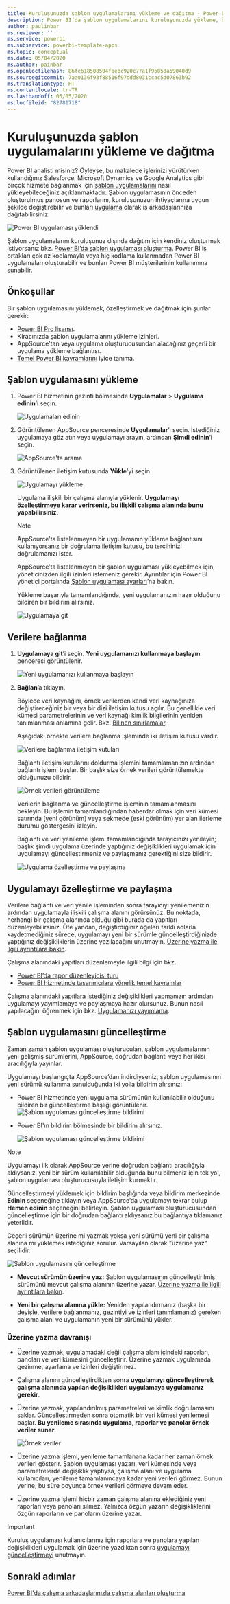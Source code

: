 ```yaml
---
title: Kuruluşunuzda şablon uygulamalarını yükleme ve dağıtma - Power BI
description: Power BI’da şablon uygulamalarını kuruluşunuzda yükleme, özelleştirme ve dağıtma hakkında bilgi edinin.
author: paulinbar
ms.reviewer: ''
ms.service: powerbi
ms.subservice: powerbi-template-apps
ms.topic: conceptual
ms.date: 05/04/2020
ms.author: painbar
ms.openlocfilehash: 86fe618508504faebc920c77a1f9605da59040d9
ms.sourcegitcommit: 7aa0136f93f88516f97ddd8031ccac5d07863b92
ms.translationtype: HT
ms.contentlocale: tr-TR
ms.lasthandoff: 05/05/2020
ms.locfileid: "82781718"
---
```

# <a name="install-and-distribute-template-apps-in-your-organization"></a>Kuruluşunuzda şablon uygulamalarını yükleme ve dağıtma

Power BI analisti misiniz? Öyleyse, bu makalede işlerinizi yürütürken kullandığınız Salesforce, Microsoft Dynamics ve Google Analytics gibi birçok hizmete bağlanmak için [şablon uygulamalarını](service-template-apps-overview.md) nasıl yükleyebileceğiniz açıklanmaktadır. Şablon uygulamasının önceden oluşturulmuş panosun ve raporlarını, kuruluşunuzun ihtiyaçlarına uygun şekilde değiştirebilir ve bunları [uygulama](consumer/end-user-apps.md) olarak iş arkadaşlarınıza dağıtabilirsiniz. 

![Power BI uygulaması yüklendi](media/service-template-apps-install-distribute/power-bi-get-apps.png)

Şablon uygulamalarını kuruluşunuz dışında dağıtım için kendiniz oluşturmak istiyorsanız bkz. [Power BI’da şablon uygulaması oluşturma](service-template-apps-create.md). Power BI iş ortakları çok az kodlamayla veya hiç kodlama kullanmadan Power BI uygulamaları oluşturabilir ve bunları Power BI müşterilerinin kullanımına sunabilir. 

## <a name="prerequisites"></a>Önkoşullar  

Bir şablon uygulamasını yüklemek, özelleştirmek ve dağıtmak için şunlar gerekir: 

* [Power BI Pro lisansı](service-self-service-signup-for-power-bi.md).
* Kiracınızda şablon uygulamalarını yükleme izinleri.
* AppSource’tan veya uygulama oluşturucusundan alacağınız geçerli bir uygulama yükleme bağlantısı.
* [Temel Power BI kavramlarını](service-basic-concepts.md) iyice tanıma.

## <a name="install-a-template-app"></a>Şablon uygulamasını yükleme

1. Power BI hizmetinin gezinti bölmesinde **Uygulamalar** > **Uygulama edinin**’i seçin.

    ![Uygulamaları edinin](media/service-template-apps-install-distribute/power-bi-get-apps-arrow.png)

1. Görüntülenen AppSource penceresinde **Uygulamalar**’ı seçin. İstediğiniz uygulamaya göz atın veya uygulamayı arayın, ardından **Şimdi edinin**’i seçin.

    ![AppSource'ta arama](media/service-template-apps-install-distribute/power-bi-appsource.png)

1. Görüntülenen iletişim kutusunda **Yükle**’yi seçin.

    ![Uygulamayı yükleme](media/service-template-apps-install-distribute/power-install-dialog.png)
    
    Uygulama ilişkili bir çalışma alanıyla yüklenir. **Uygulamayı özelleştirmeye karar verirseniz, bu ilişkili çalışma alanında bunu yapabilirsiniz**.

    > [!NOTE]
    > AppSource’ta listelenmeyen bir uygulamanın yükleme bağlantısını kullanıyorsanız bir doğrulama iletişim kutusu, bu tercihinizi doğrulamanızı ister.
    >
    >AppSource’ta listelenmeyen bir şablon uygulaması yükleyebilmek için, yöneticinizden ilgili izinleri istemeniz gerekir. Ayrıntılar için Power BI yönetici portalında [Şablon uygulaması ayarları](service-admin-portal.md#template-apps-settings)’na bakın.

    Yükleme başarıyla tamamlandığında, yeni uygulamanızın hazır olduğunu bildiren bir bildirim alırsınız.

    ![Uygulamaya git](media/service-template-apps-install-distribute/power-bi-go-to-app.png)

## <a name="connect-to-data"></a>Verilere bağlanma

1. **Uygulamaya git**’i seçin. **Yeni uygulamanızı kullanmaya başlayın** penceresi görüntülenir.

   ![Yeni uygulamanızı kullanmaya başlayın](media/service-template-apps-install-distribute/power-bi-template-app-get-started.png)

1. **Bağlan**’a tıklayın.
    
    Böylece veri kaynağını, örnek verilerden kendi veri kaynağınıza değiştireceğiniz bir veya bir dizi iletişim kutusu açılır. Bu genellikle veri kümesi parametrelerinin ve veri kaynağı kimlik bilgilerinin yeniden tanımlanması anlamına gelir. Bkz. [Bilinen sınırlamalar](service-template-apps-overview.md#known-limitations).
    
    Aşağıdaki örnekte verilere bağlanma işleminde iki iletişim kutusu vardır.

   ![Verilere bağlanma iletişim kutuları](media/service-template-apps-install-distribute/power-bi-template-app-connect-to-data-dialogs.png)

    Bağlantı iletişim kutularını doldurma işlemini tamamlamanızın ardından bağlantı işlemi başlar. Bir başlık size örnek verileri görüntülemekte olduğunuzu bildirir.

    ![Örnek verileri görüntüleme](media/service-template-apps-install-distribute/power-bi-template-app-viewing-sample-data.png)

    Verilerin bağlanma ve güncelleştirme işleminin tamamlanmasını bekleyin. Bu işlemin tamamlandığından haberdar olmak için veri kümesi satırında (yeni görünüm) veya sekmede (eski görünüm) yer alan ilerleme durumu göstergesini izleyin.

   Bağlantı ve veri yenileme işlemi tamamlandığında tarayıcınızı yenileyin; başlık şimdi uygulama üzerinde yaptığınız değişiklikleri uygulamak için uygulamayı güncelleştirmeniz ve paylaşmanız gerektiğini size bildirir.

    ![Uygulama özelleştirme ve paylaşma](media/service-template-apps-install-distribute/power-bi-template-app-customize-share.png)

## <a name="customize-and-share-the-app"></a>Uygulamayı özelleştirme ve paylaşma

Verilere bağlantı ve veri yenile işleminden sonra tarayıcıyı yenilemenizin ardından uygulamayla ilişkili çalışma alanını görürsünüz. Bu noktada, herhangi bir çalışma alanında olduğu gibi burada da yapıtları düzenleyebilirsiniz. Öte yandan, değiştirdiğiniz öğeleri farklı adlarla kaydetmediğiniz sürece, uygulamayı yeni bir sürümle güncelleştirdiğinizde yaptığınız değişikliklerin üzerine yazılacağını unutmayın. [Üzerine yazma ile ilgili ayrıntılara bakın](#overwrite-behavior).

Çalışma alanındaki yapıtları düzenlemeyle ilgili bilgi için bkz.
* [Power BI’da rapor düzenleyicisi turu](service-the-report-editor-take-a-tour.md)
* [Power BI hizmetinde tasarımcılara yönelik temel kavramlar](service-basic-concepts.md)

Çalışma alanındaki yapıtlara istediğiniz değişiklikleri yapmanızın ardından uygulamayı yayımlamaya ve paylaşmaya hazır olursunuz. Bunun nasıl yapılacağını öğrenmek için bkz. [Uygulamanızı yayımlama](service-create-distribute-apps.md#publish-your-app).

## <a name="update-a-template-app"></a>Şablon uygulamasını güncelleştirme

Zaman zaman şablon uygulaması oluşturucuları, şablon uygulamalarının yeni gelişmiş sürümlerini, AppSource, doğrudan bağlantı veya her ikisi aracılığıyla yayınlar.

Uygulamayı başlangıçta AppSource’dan indirdiyseniz, şablon uygulamasının yeni sürümü kullanıma sunulduğunda iki yolla bildirim alırsınız:
* Power BI hizmetinde yeni uygulama sürümünün kullanılabilir olduğunu bildiren bir güncelleştirme başlığı görüntülenir.
  ![Şablon uygulaması güncelleştirme bildirimi](media/service-template-apps-install-distribute/power-bi-new-app-version-notification-banner.png)
* Power BI'ın bildirim bölmesinde bir bildirim alırsınız.


  ![Şablon uygulaması güncelleştirme bildirimi](media/service-template-apps-install-distribute/power-bi-new-app-version-notification-pane.png)

>[!NOTE]
>Uygulamayı ilk olarak AppSource yerine doğrudan bağlantı aracılığıyla aldıysanız, yeni bir sürüm kullanılabilir olduğunda bunu bilmeniz için tek yol, şablon uygulaması oluşturucusuyla iletişim kurmaktır.

  Güncelleştirmeyi yüklemek için bildirim başlığında veya bildirim merkezinde **Edinin** seçeneğine tıklayın veya AppSource’da uygulamayı tekrar bulup **Hemen edinin** seçeneğini belirleyin. Şablon uygulaması oluşturucusundan güncelleştirme için bir doğrudan bağlantı aldıysanız bu bağlantıya tıklamanız yeterlidir.
  
  Geçerli sürümün üzerine mi yazmak yoksa yeni sürümü yeni bir çalışma alanına mı yüklemek istediğiniz sorulur. Varsayılan olarak "üzerine yaz" seçilidir.

  ![Şablon uygulamasını güncelleştirme](media/service-template-apps-install-distribute/power-bi-update-app-overwrite.png)

- **Mevcut sürümün üzerine yaz:** Şablon uygulamasının güncelleştirilmiş sürümünü mevcut çalışma alanının üzerine yazar. [Üzerine yazma ile ilgili ayrıntılara bakın](#overwrite-behavior).

- **Yeni bir çalışma alanına yükle:** Yeniden yapılandırmanız (başka bir deyişle, verilere bağlanmanız, gezintiyi ve izinleri tanımlamanız) gereken çalışma alanı ve uygulamanın yeni bir sürümünü yükler.

### <a name="overwrite-behavior"></a>Üzerine yazma davranışı

* Üzerine yazmak, uygulamadaki değil çalışma alanı içindeki raporları, panoları ve veri kümesini güncelleştirir. Üzerine yazmak uygulamada gezinme, ayarlama ve izinleri değiştirmez.
* Çalışma alanını güncelleştirdikten sonra **uygulamayı güncelleştirerek çalışma alanında yapılan değişiklikleri uygulamaya uygulamanız gerekir**.
* Üzerine yazmak, yapılandırılmış parametreleri ve kimlik doğrulamasını saklar. Güncelleştirmeden sonra otomatik bir veri kümesi yenilemesi başlar. **Bu yenileme sırasında uygulama, raporlar ve panolar örnek veriler sunar**.

  ![Örnek veriler](media/service-template-apps-install-distribute/power-bi-sample-data.png)

* Üzerine yazma işlemi, yenileme tamamlanana kadar her zaman örnek verileri gösterir. Şablon uygulaması yazarı, veri kümesinde veya parametrelerde değişiklik yaptıysa, çalışma alanı ve uygulama kullanıcıları, yenileme tamamlanıncaya kadar yeni verileri görmez. Bunun yerine, bu süre boyunca örnek verileri görmeye devam eder.
* Üzerine yazma işlemi hiçbir zaman çalışma alanına eklediğiniz yeni raporları veya panoları silmez. Yalnızca özgün yazarın değişikliklerini özgün raporların ve panoların üzerine yazar.

>[!IMPORTANT]
>Kuruluş uygulaması kullanıcılarınız için raporlara ve panolara yapılan değişiklikleri uygulamak için üzerine yazdıktan sonra [uygulamayı güncelleştirmeyi](#customize-and-share-the-app) unutmayın.

## <a name="next-steps"></a>Sonraki adımlar

[Power BI'da çalışma arkadaşlarınızla çalışma alanları oluşturma](service-create-workspaces.md)
